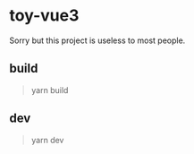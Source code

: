 # toy-vue3

Sorry but this project is useless to most people.

## build

> yarn build

## dev

> yarn dev
